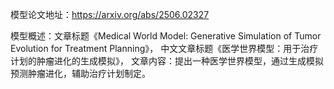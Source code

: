 模型论文地址：https://arxiv.org/abs/2506.02327

模型概述：文章标题《Medical World Model: Generative Simulation of Tumor Evolution for Treatment Planning》，
中文文章标题《医学世界模型：用于治疗计划的肿瘤进化的生成模拟》，
文章内容：提出一种医学世界模型，通过生成模拟预测肿瘤进化，辅助治疗计划制定。
